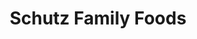---
title: "Schutz Family Foods"
url: /sleepy-eye/schutz-family-foods-east-main-street/
shop: Supermarkt
---